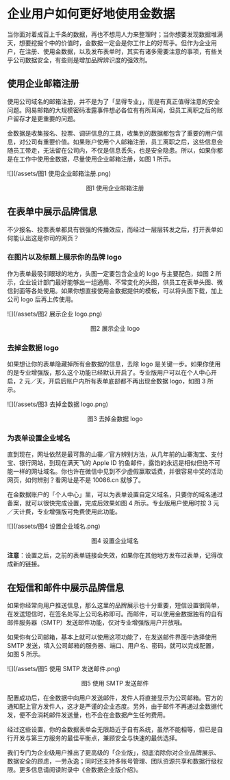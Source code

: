 # 企业用户如何更好地使用金数据

当你面对着成百上千条的数据，再也不想用人力来整理时；当你想要发现数据堆满天，想要挖掘个中的价值时，金数据一定会是你工作上的好帮手。但作为企业用户，在注册、使用金数据，以及发布表单时，其实有诸多需要注意的事项，有些关乎公司数据安全，有些则是增加品牌辨识度的强效剂。

## 使用企业邮箱注册

使用公司域名的邮箱注册，并不是为了「显得专业」，而是有真正值得注意的安全问题。网易邮箱的大规模密码泄露事件想必各位有有所耳闻，但员工离职之后的账户留存才是更重要的问题。

金数据是收集报名、投票、调研信息的工具，收集到的数据都包含了重要的用户信息，对公司有重要价值。如果账户使用个人邮箱注册，员工离职之后，这些信息会随员工带走，无法留在公司内，不仅是信息丢失，也是安全隐患。所以，如果你都是在工作中使用金数据，尽量使用企业邮箱注册，如图 1 所示。

![](/assets/图1 使用企业邮箱注册.png)

<center> 图1 使用企业邮箱注册 </center>

## 在表单中展示品牌信息

不少报名、投票表单都具有很强的传播效应，而经过一层层转发之后，打开表单如何能认出这是你司的网页？

### 在图片以及标题上展示你的品牌 logo

作为表单最吸引眼球的地方，头图一定要包含企业的 logo 与主要配色，如图 2 所示，企业设计部门最好能够出一组通用、不常变化的头图，供员工在表单头图、微信封面等各处使用。如果你想直接使用金数据提供的模板，可以将头图下载，加上公司 logo 后再上传使用。

![](/assets/图2 展示企业 logo.png)

<center>图2 展示企业 logo</center>

### 去掉金数据 logo

如果想让你的表单隐藏掉所有金数据的信息，去除 logo 是关键一步。如果你使用的是专业增强版，那么这个功能已经默认开启了。专业版用户可以在个人中心开启，2 元／天，开启后账户内所有表单底部都不再出现金数据 logo，如图 3 所示。

![](/assets/图3 去掉金数据 logo.png)

<center>图3 去掉金数据 logo</center>

### 为表单设置企业域名

直到现在，网址依然是最可靠的山寨／官方辨别方法，从几年前的山寨淘宝、支付宝、银行网站，到现在满天飞的 Apple ID 钓鱼邮件，露馅的永远是相似但绝不可能一样的网址域名。你也许在微信中见到不少虚假赢取话费，并很容易中奖的活动网页，如何辨别？看网址是不是 10086.cn 就够了。

在金数据账户的「个人中心」里，可以为表单设置自定义域名，只要你的域名通过备案，就可以很快完成设置，完成后效果如图 4 所示。专业版用户使用时按 3 元／天计费，专业增强版可免费使用此功能。

![](/assets/图4 设置企业域名.png)

<center>图4 设置企业域名</center>

**注意**：设置之后，之前的表单链接会失效，如果你在其他地方发布过表单，记得改成新的链接。

## 在短信和邮件中展示品牌信息

如果你经常向用户推送信息，那么这里的品牌展示也十分重要，短信设置很简单，在发送短信时，在签名处写上公司名称即可。而邮件，可以使用金数据独有的自有邮件服务器（SMTP）发送邮件功能，仅对专业增强版用户开放哦。

如果你有公司邮箱，基本上就可以使用这项功能了，在发送邮件界面中选择使用 SMTP 发送，填入公司邮箱的服务器、端口、用户名、密码，就可以完成配置，如图 5 所示。

![](/assets/图5 使用 SMTP 发送邮件.png)

<center>图5 使用 SMTP 发送邮件</center>

配置成功后，在金数据中向用户发送邮件，发件人将直接显示为公司邮箱。官方的通知配上官方发件人，这才是严谨的企业态度。另外，由于邮件不再通过金数据代发，便不会消耗邮件发送量，也不会在金数据产生任何费用。

经过这些设置，你的金数据表单会无限趋近于自有系统，虽然不能相等，但已是自行开发与第三方服务的最佳平衡点，兼顾安全与快速的最优选择。

我们专门为企业级用户推出了更高级的「企业版」，彻底消除你对企业品牌展示、数据安全的顾虑，一劳永逸；同时还支持多账号管理、团队资源共享和数据行级权限。更多信息请阅读附录中《金数据企业版介绍》。